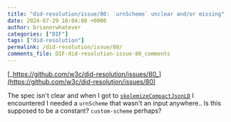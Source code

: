 ```yaml
---
title: "did-resolution/issue/80: `urnScheme` unclear and/or missing"
date: 2024-07-29 16:04:08 +0000
author: brianorwhatever
categories: ["DIF"]
tags: ["did-resolution"]
permalink: /did-resolution/issue/80/
comments_file: DIF-did-resolution-issue-80_comments
---
```


[_https://github.com/w3c/did-resolution/issues/80_](https://github.com/w3c/did-resolution/issues/80)

The spec isn't clear and when I got to [`skolemizeCompactJsonLD`](https://www.w3.org/TR/vc-di-ecdsa/#skolemizecompactjsonld) I encountered I needed a `urnScheme` that wasn't an input anywhere.. Is this supposed to be a constant? `custom-scheme` perhaps?

